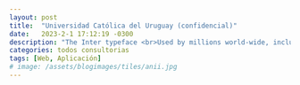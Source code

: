 ```yaml
---
layout: post
title:  "Universidad Católica del Uruguay (confidencial)"
date:   2023-2-1 17:12:19 -0300
description: "The Inter typeface <br>Used by millions world-wide, including big names like Unity, Pixar, GitHub, Mozilla, Figma and many others."
categories: todos consultorias
tags: [Web, Aplicación]
# image: /assets/blogimages/tiles/anii.jpg
---
```

